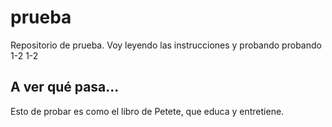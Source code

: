 # prueba
Repositorio de prueba.
Voy leyendo las instrucciones y probando probando 1-2 1-2
## A ver qué pasa...
Esto de probar es como el libro de Petete, que educa y entretiene.
